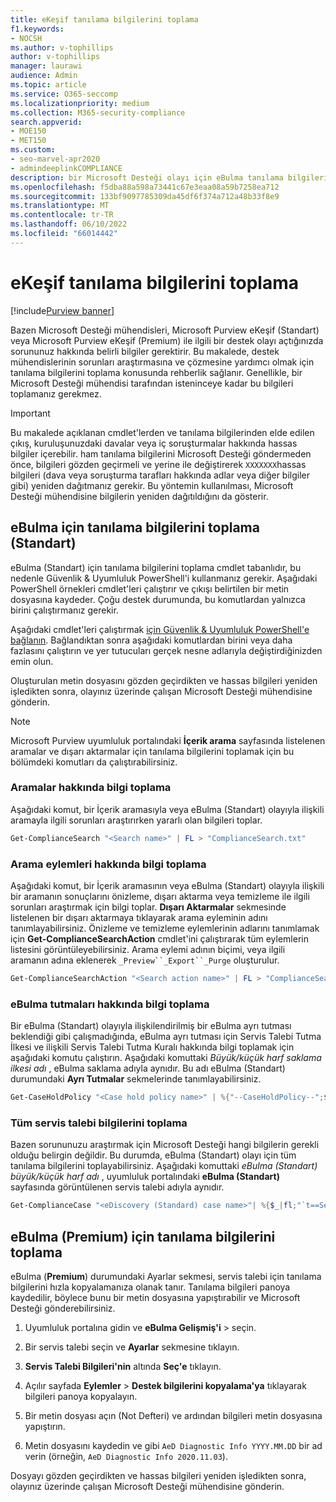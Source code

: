 ```yaml
---
title: eKeşif tanılama bilgilerini toplama
f1.keywords:
- NOCSH
ms.author: v-tophillips
author: v-tophillips
manager: laurawi
audience: Admin
ms.topic: article
ms.service: O365-seccomp
ms.localizationpriority: medium
ms.collection: M365-security-compliance
search.appverid:
- MOE150
- MET150
ms.custom:
- seo-marvel-apr2020
- admindeeplinkCOMPLIANCE
description: bir Microsoft Desteği olayı için eBulma tanılama bilgilerini toplama hakkında bilgi edinin.
ms.openlocfilehash: f5dba88a598a73441c67e3eaa08a59b7258ea712
ms.sourcegitcommit: 133bf9097785309da45df6f374a712a48b33f8e9
ms.translationtype: MT
ms.contentlocale: tr-TR
ms.lasthandoff: 06/10/2022
ms.locfileid: "66014442"
---
```

# <a name="collect-ediscovery-diagnostic-information"></a>eKeşif tanılama bilgilerini toplama

[!include[Purview banner](../includes/purview-rebrand-banner.md)]

Bazen Microsoft Desteği mühendisleri, Microsoft Purview eKeşif (Standart) veya Microsoft Purview eKeşif (Premium) ile ilgili bir destek olayı açtığınızda sorununuz hakkında belirli bilgiler gerektirir. Bu makalede, destek mühendislerinin sorunları araştırmasına ve çözmesine yardımcı olmak için tanılama bilgilerini toplama konusunda rehberlik sağlanır. Genellikle, bir Microsoft Desteği mühendisi tarafından isteninceye kadar bu bilgileri toplamanız gerekmez.

> [!IMPORTANT]
> Bu makalede açıklanan cmdlet'lerden ve tanılama bilgilerinden elde edilen çıkış, kuruluşunuzdaki davalar veya iç soruşturmalar hakkında hassas bilgiler içerebilir. ham tanılama bilgilerini Microsoft Desteği göndermeden önce, bilgileri gözden geçirmeli ve yerine ile değiştirerek `XXXXXXX`hassas bilgileri (dava veya soruşturma tarafları hakkında adlar veya diğer bilgiler gibi) yeniden dağıtmanız gerekir. Bu yöntemin kullanılması, Microsoft Desteği mühendisine bilgilerin yeniden dağıtıldığını da gösterir.

## <a name="collect-diagnostic-information-for-ediscovery-standard"></a>eBulma için tanılama bilgilerini toplama (Standart)

eBulma (Standart) için tanılama bilgilerini toplama cmdlet tabanlıdır, bu nedenle Güvenlik & Uyumluluk PowerShell'i kullanmanız gerekir. Aşağıdaki PowerShell örnekleri cmdlet'leri çalıştırır ve çıkışı belirtilen bir metin dosyasına kaydeder. Çoğu destek durumunda, bu komutlardan yalnızca birini çalıştırmanız gerekir.

Aşağıdaki cmdlet'leri çalıştırmak [için Güvenlik & Uyumluluk PowerShell'e bağlanın</span>](/powershell/exchange/connect-to-scc-powershell). Bağlandıktan sonra aşağıdaki komutlardan birini veya daha fazlasını çalıştırın ve yer tutucuları gerçek nesne adlarıyla değiştirdiğinizden emin olun.

Oluşturulan metin dosyasını gözden geçirdikten ve hassas bilgileri yeniden işledikten sonra, olayınız üzerinde çalışan Microsoft Desteği mühendisine gönderin.

> [!NOTE]
> Microsoft Purview uyumluluk portalındaki **İçerik arama** sayfasında listelenen aramalar ve dışarı aktarmalar için tanılama bilgilerini toplamak için bu bölümdeki komutları da çalıştırabilirsiniz.

### <a name="collect-information-about-searches"></a>Aramalar hakkında bilgi toplama

Aşağıdaki komut, bir İçerik aramasıyla veya eBulma (Standart) olayıyla ilişkili aramayla ilgili sorunları araştırırken yararlı olan bilgileri toplar.

```powershell
Get-ComplianceSearch "<Search name>" | FL > "ComplianceSearch.txt"
```

### <a name="collect-information-about-search-actions"></a>Arama eylemleri hakkında bilgi toplama

Aşağıdaki komut, bir İçerik aramasının veya eBulma (Standart) olayıyla ilişkili bir aramanın sonuçlarını önizleme, dışarı aktarma veya temizleme ile ilgili sorunları araştırmak için bilgi toplar. **Dışarı Aktarmalar** sekmesinde listelenen bir dışarı aktarmaya tıklayarak arama eyleminin adını tanımlayabilirsiniz. Önizleme ve temizleme eylemlerinin adlarını tanımlamak için **Get-ComplianceSearchAction** cmdlet'ini çalıştırarak tüm eylemlerin listesini görüntüleyebilirsiniz. Arama eylemi adının biçimi, veya ilgili aramanın adına eklenerek `_Preview``_Export``_Purge` oluşturulur.

```powershell
Get-ComplianceSearchAction "<Search action name>" | FL > "ComplianceSearchAction.txt"
```

### <a name="collect-information-about-ediscovery-holds"></a>eBulma tutmaları hakkında bilgi toplama

Bir eBulma (Standart) olayıyla ilişkilendirilmiş bir eBulma ayrı tutması beklendiği gibi çalışmadığında, eBulma ayrı tutması için Servis Talebi Tutma İlkesi ve ilişkili Servis Talebi Tutma Kuralı hakkında bilgi toplamak için aşağıdaki komutu çalıştırın. Aşağıdaki komuttaki *Büyük/küçük harf saklama ilkesi adı* , eBulma saklama adıyla aynıdır. Bu adı eBulma (Standart) durumundaki **Ayrı Tutmalar** sekmelerinde tanımlayabilirsiniz.

```powershell
Get-CaseHoldPolicy "<Case hold policy name>" | %{"--CaseHoldPolicy--";$_|FL;"--CaseHoldRule--";Get-CaseHoldRule -Policy $_.Name | FL} > "eDiscoveryCaseHold.txt"
```

### <a name="collect-all-case-information"></a>Tüm servis talebi bilgilerini toplama

Bazen sorununuzu araştırmak için Microsoft Desteği hangi bilgilerin gerekli olduğu belirgin değildir. Bu durumda, eBulma (Standart) olayı için tüm tanılama bilgilerini toplayabilirsiniz. Aşağıdaki komuttaki *eBulma (Standart) büyük/küçük harf adı* , uyumluluk portalındaki **eBulma (Standart)** sayfasında görüntülenen servis talebi adıyla aynıdır.

```powershell
Get-ComplianceCase "<eDiscovery (Standard) case name>"| %{$_|fl;"`t==Searches==";Get-ComplianceSearch -Case $_.Name | FL;"`t==Search Actions==";Get-ComplianceSearchAction -Case $_.Name |FL;"`t==Holds==";Get-CaseHoldPolicy -Case $_.Name | %{$_|FL;"`t`t ==$($_.Name) Rules==";Get-CaseHoldRule -Policy $_.Name | FL}} > "eDiscoveryCase.txt"
```

## <a name="collect-diagnostic-information-for-ediscovery-premium"></a>eBulma (Premium) için tanılama bilgilerini toplama

eBulma (**Premium**) durumundaki Ayarlar sekmesi, servis talebi için tanılama bilgilerini hızla kopyalamanıza olanak tanır. Tanılama bilgileri panoya kaydedilir, böylece bunu bir metin dosyasına yapıştırabilir ve Microsoft Desteği gönderebilirsiniz.

1. Uyumluluk portalına gidin ve **eBulma Gelişmiş'i** >  seçin.<a href="https://go.microsoft.com/fwlink/p/?linkid=2174006" target="_blank"></a>

2. Bir servis talebi seçin ve **Ayarlar** sekmesine tıklayın.

3. **Servis Talebi Bilgileri'nin** altında **Seç'e** tıklayın.

4. Açılır sayfada **Eylemler** > **Destek bilgilerini kopyalama'ya** tıklayarak bilgileri panoya kopyalayın.

5. Bir metin dosyası açın (Not Defteri) ve ardından bilgileri metin dosyasına yapıştırın.

6. Metin dosyasını kaydedin ve gibi `AeD Diagnostic Info YYYY.MM.DD` bir ad verin (örneğin, `AeD Diagnostic Info 2020.11.03`).

Dosyayı gözden geçirdikten ve hassas bilgileri yeniden işledikten sonra, olayınız üzerinde çalışan Microsoft Desteği mühendisine gönderin.
